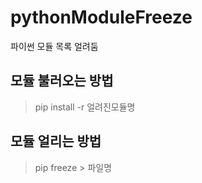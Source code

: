 # pythonModuleFreeze
파이썬 모듈 목록 얼려둠

## 모듈 불러오는 방법
> pip install -r 얼려진모듈명
 
## 모듈 얼리는 방법
> pip freeze > 파일명

